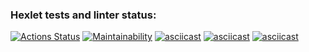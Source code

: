 ### Hexlet tests and linter status:
[![Actions Status](https://github.com/EvgenyCh97/python-project-49/workflows/hexlet-check/badge.svg)](https://github.com/EvgenyCh97/python-project-49/actions)
[![Maintainability](https://api.codeclimate.com/v1/badges/5e46220ca63e9e0040d1/maintainability)](https://codeclimate.com/github/EvgenyCh97/python-project-49/maintainability)
[![asciicast](https://asciinema.org/a/8lwtQZeyczAfh86FRPLOny3zQ.svg)](https://asciinema.org/a/8lwtQZeyczAfh86FRPLOny3zQ)
[![asciicast](https://asciinema.org/a/ZgZVrlwI9wcySh7GixkxDQkho.svg)](https://asciinema.org/a/ZgZVrlwI9wcySh7GixkxDQkho)
[![asciicast](https://asciinema.org/a/6QT3h2n9Rj8oGH4Mq3UvoYTAY.svg)](https://asciinema.org/a/6QT3h2n9Rj8oGH4Mq3UvoYTAY)
